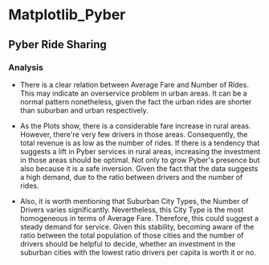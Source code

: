 # Matplotlib_Pyber

## Pyber Ride Sharing

### Analysis

+   There is a clear relation between Average Fare and Number of Rides. This may indicate an overservice problem in urban areas. It can be a normal pattern nonetheless, given the fact the urban rides are shorter than suburban and urban respectively.

+   As the Plots show, there is a considerable fare increase in rural areas. However, there're very few drivers in those areas. Consequently, the total revenue is as low as the number of rides. If there is a tendency that suggests a lift in Pyber services in rural areas, increasing the investment in those areas should be optimal. Not only to grow Pyber's presence but also because it is a safe inversion. Given the fact that the data suggests a high demand, due to the ratio between drivers and the number of rides.

+   Also, it is worth mentioning that Suburban City Types, the Number of Drivers varies significantly. Nevertheless, this City Type is the most homogeneous in terms of Average Fare. Therefore, this could suggest a steady demand for service. Given this stability, becoming aware of the ratio between the total population of those cities and the number of drivers should be helpful to decide, whether an investment in the suburban cities with the lowest ratio drivers per capita is worth it or no. 
